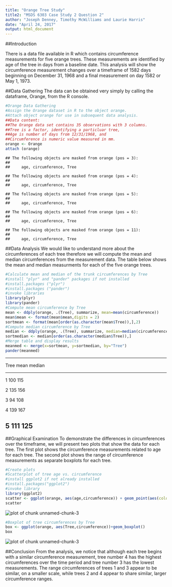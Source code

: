 ```yaml
---
title: "Orange Tree Study"
title2: "MSDS 6303 Case Study 2 Question 2"
author: "Joseph Denney, Timothy McWilliams and Laurie Harris"
date: "April 24, 2017"
output: html_document
---
```




##Introduction

There is a data file available in R which contains circumference measurements for five orange trees.  These measurements are identified by age of the tree in days from a baseline date.  This analysis will show the circumference measurement changes over a timeframe of 1582 days beginning on December 31, 1968 and a final measurement on day 1582 or May 1, 1973.

##Data Gathering
The data can be obtained very simply by calling the dataframe, Orange, from the R console.

```r
#Orange Data Gathering
#Assign the Orange dataset in R to the object orange.
#Attach object orange for use in subsequent data analysis.
##Data content:  
##The Orange data set contains 35 observations with 3 columns.  
##Tree is a factor, identifying a particluar tree, 
##Age is number of days from 12/31/1968, and 
##Circumference is numeric value measured in mm.
orange <- Orange
attach (orange)
```

```
## The following objects are masked from orange (pos = 3):
## 
##     age, circumference, Tree
```

```
## The following objects are masked from orange (pos = 4):
## 
##     age, circumference, Tree
```

```
## The following objects are masked from orange (pos = 5):
## 
##     age, circumference, Tree
```

```
## The following objects are masked from orange (pos = 6):
## 
##     age, circumference, Tree
```

```
## The following objects are masked from orange (pos = 11):
## 
##     age, circumference, Tree
```

##Data Analysis
We would like to understand more about the circumferences of each tree therefore we will compute the mean and median circumferences from the measurement data. The table below shows the mean and median measurments for each of the five orange trees.

```r
#Calculate mean and median of the trunk circumferences by Tree
#install "plyr" and "pander" packages if not installed
#install.packages ("plyr")
#install.packages ("pander")
#invoke libraries
library(plyr)
library(pander)
#Compute mean circumference by Tree
mean <- ddply(orange, .(Tree), summarize, mean=mean(circumference))
mean$mean <- format(mean$mean,digits = 2)
sortmean <- format(mean[order(as.character(mean$Tree)),],2)
#Compute median circumference by Tree
median <- ddply(orange, .(Tree), summarize, median=median(circumference))
sortmedian <- median[order(as.character(median$Tree)),]
#Merge table and display results
meanmed <- merge(x=sortmean, y=sortmedian, by="Tree")
pander(meanmed)
```


----------------------
 Tree   mean   median 
------ ------ --------
  1     100     115   

  2     135     156   

  3      94     108   

  4     139     167   

  5     111     125   
----------------------

##Graphical Examination
To demonstrate the differences in circumferences over the timeframe, we will present two plots that show the data for each tree.  The first plot shows the circumference measurements related to age for each tree.  The second plot shows the range of circumference measurements as separate boxplots for each tree.  

```r
#Create plots
#Scatterplot of tree age vs. circumference
#install ggplot2 if not already installed
#install.packages("ggplot2")
#invoke library
library(ggplot2)
scatter <- ggplot(orange, aes(age,circumference)) + geom_point(aes(color=Tree, shape=Tree)) + xlab("Age (in days from 12/31/1968)")+ ylab("Circumference (mm)")
scatter
```

![plot of chunk unnamed-chunk-3](figure/unnamed-chunk-3-1.png)

```r
#Boxplot of tree circumferences by Tree
box <- ggplot(orange, aes(Tree,circumference))+geom_boxplot()
box
```

![plot of chunk unnamed-chunk-3](figure/unnamed-chunk-3-2.png)

##Conclusion
From the analysis, we notice that although each tree begins with a similar circumference measurement, tree number 4 has the highest circumferences over the time period and tree number 3 has the lowest measurements.  The range circumferences of trees 1 and 3 appear to be similar, on a smaller scale, while trees 2 and 4 appear to share similar, larger circumference ranges.
